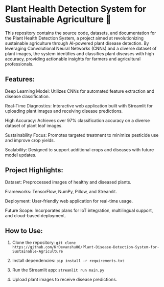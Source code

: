 # Plant Health Detection System for Sustainable Agriculture 🌱

This repository contains the source code, datasets, and documentation for the Plant Health Detection System, a project aimed at revolutionizing sustainable agriculture through AI-powered plant disease detection. By leveraging Convolutional Neural Networks (CNNs) and a diverse dataset of plant images, the system identifies and classifies plant diseases with high accuracy, providing actionable insights for farmers and agricultural professionals.

## Features:

Deep Learning Model: Utilizes CNNs for automated feature extraction and disease classification.

Real-Time Diagnostics: Interactive web application built with Streamlit for uploading plant images and receiving disease predictions.

High Accuracy: Achieves over 97% classification accuracy on a diverse dataset of plant leaf images.

Sustainability Focus: Promotes targeted treatment to minimize pesticide use and improve crop yields.

Scalability: Designed to support additional crops and diseases with future model updates.


## Project Highlights:

Dataset: Preprocessed images of healthy and diseased plants.

Frameworks: TensorFlow, NumPy, Pillow, and Streamlit.

Deployment: User-friendly web application for real-time usage.

Future Scope: Incorporates plans for IoT integration, multilingual support, and cloud-based deployment.


## How to Use:

1. Clone the repository:
   `git clone https://github.com/KrDevanshu06/Plant-Disease-Detection-System-for-Sustainable-Agriculture`

2. Install dependencies:
   `pip install -r requirements.txt`

3. Run the Streamlit app:
   `streamlit run main.py`

4. Upload plant images to receive disease predictions.
   

